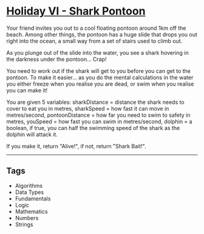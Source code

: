 # [Holiday VI - Shark Pontoon](https://www.codewars.com/kata/57e921d8b36340f1fd000059)

Your friend invites you out to a cool floating pontoon around 1km off the beach. Among other things, the pontoon has a huge slide that drops you out right into the ocean, a small way from a set of stairs used to climb out.

As you plunge out of the slide into the water, you see a shark hovering in the darkness under the pontoon... Crap!

You need to work out if the shark will get to you before you can get to the pontoon. To make it easier... as you do the mental calculations in the water you either freeze when you realise you are dead, or swim when you realise you can make it!

You are given 5 variables:
sharkDistance = distance the shark needs to cover to eat you in metres,
sharkSpeed = how fast it can move in metres/second,
pontoonDistance = how far you need to swim to safety in metres,
youSpeed = how fast you can swim in metres/second,
dolphin = a boolean, if true, you can half the swimming speed of the shark as the dolphin will attack it.

If you make it, return "Alive!", if not, return "Shark Bait!".

---

## Tags

- Algorithms
- Data Types
- Fundamentals
- Logic
- Mathematics
- Numbers
- Strings
